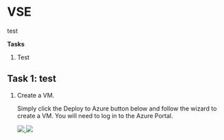 # VSE

test

**Tasks**

1. Test

## Task 1: test
    
1. Create a VM.
    
    Simply click the Deploy to Azure button below and follow the wizard to create a VM. You will need to log in to the Azure Portal.
                                                                     
	<a href="https://portal.azure.com/#create/Microsoft.Template/uri/https%3A%2F%2Fraw.githubusercontent.com%2Fsawpresto%2Fvse2017%2Fmaster%2Fenv%2Ftemplate.json" target="_blank">
		<img src="http://azuredeploy.net/deploybutton.png"/>
	</a>
	<a href="http://armviz.io/#/?load=https%3A%2F%2Fraw.githubusercontent.com%2Fsawpresto%2Fvse2017%2Fmaster%2Fenv%2Ftemplate.json" target="_blank">
		<img src="http://armviz.io/visualizebutton.png"/>
	</a>
